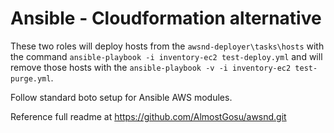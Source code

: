 # Ansible - Cloudformation alternative
These two roles will deploy hosts from the `awsnd-deployer\tasks\hosts` with the command `ansible-playbook -i inventory-ec2 test-deploy.yml` and will remove those hosts with the `ansible-playbook -v -i inventory-ec2 test-purge.yml`.

Follow standard boto setup for Ansible AWS modules.

Reference full readme at https://github.com/AlmostGosu/awsnd.git
